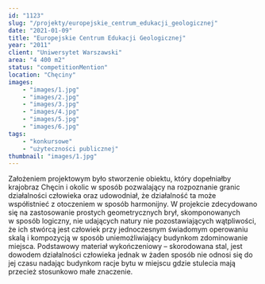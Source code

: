 ```yaml
---
id: "1123"
slug: "/projekty/europejskie_centrum_edukacji_geologicznej"
date: "2021-01-09"
title: "Europejskie Centrum Edukacji Geologicznej"
year: "2011"
client: "Uniwersytet Warszawski"
area: "4 400 m2"
status: "competitionMention"
location: "Chęciny"
images: 
    - "images/1.jpg"
    - "images/2.jpg"
    - "images/3.jpg"
    - "images/4.jpg"    
    - "images/5.jpg"    
    - "images/6.jpg"    
tags: 
    - "konkursowe"
    - "użyteczności publicznej"
thumbnail: "images/1.jpg"
---
```

Założeniem projektowym było stworzenie obiektu, który dopełniałby krajobraz Chęcin i&nbsp;okolic w&nbsp;sposób pozwalający na rozpoznanie granic działalności człowieka oraz udowodniał, że&nbsp;działalność ta może współistnieć z&nbsp;otoczeniem w&nbsp;sposób harmonijny. W&nbsp;projekcie zdecydowano się na zastosowanie prostych geometrycznych brył, skomponowanych w&nbsp;sposób logiczny, nie udających natury nie pozostawiających wątpliwości, że ich stwórcą jest człowiek przy jednoczesnym świadomym operowaniu skalą i&nbsp;kompozycją w&nbsp;sposób uniemożliwiający budynkom zdominowanie miejsca. Podstawowy materiał wykończeniowy – skorodowana stal, jest dowodem działalności człowieka jednak w&nbsp;żaden sposób nie odnosi się do jej czasu nadając budynkom racje bytu w&nbsp;miejscu gdzie stulecia mają przecież stosunkowo małe znaczenie.

